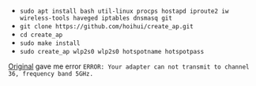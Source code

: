 
* `sudo apt install bash util-linux procps hostapd iproute2 iw wireless-tools haveged iptables dnsmasq git`
* `git clone https://github.com/hoihui/create_ap.git`
* `cd create_ap`
* `sudo make install`
* `sudo create_ap wlp2s0 wlp2s0 hotspotname hotspotpass`

[Original](https://github.com/oblique/create_ap.git) gave me error `ERROR: Your adapter can not transmit to channel 36, frequency band 5GHz.`
